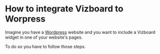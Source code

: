 
# How to integrate Vizboard to Worpress

<!-- 🚧  &nbsp; `Redaction in progress...` -->

Imagine you have a [Wordpress](https://wordpress.org/) website and you want to include a Vizboard widget in one of your website's pages.

To do so you have to follow those steps.

